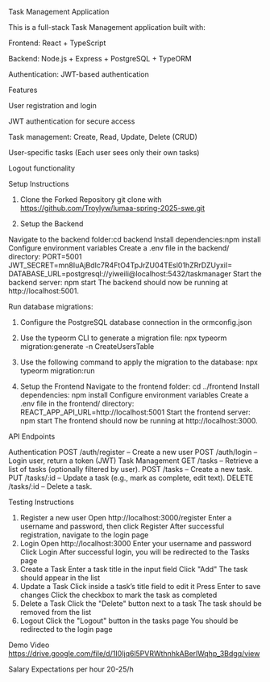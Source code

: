 Task Management Application

This is a full-stack Task Management application built with:

Frontend: React + TypeScript

Backend: Node.js + Express + PostgreSQL + TypeORM

Authentication: JWT-based authentication

Features

User registration and login

JWT authentication for secure access

Task management: Create, Read, Update, Delete (CRUD)

User-specific tasks (Each user sees only their own tasks)

Logout functionality


Setup Instructions

1. Clone the Forked Repository
git clone with https://github.com/Troylyw/lumaa-spring-2025-swe.git

2. Setup the Backend

Navigate to the backend folder:cd backend
Install dependencies:npm install
Configure environment variables Create a .env file in the backend/ directory:
PORT=5001
JWT_SECRET=mn8IuAjBdIc7R4FtO4TpJrZU04TEsl01hZRrDZUyxiI=
DATABASE_URL=postgresql://yiweili@localhost:5432/taskmanager
Start the backend server: npm start
The backend should now be running at http://localhost:5001.

 Run database migrations: 
 1. Configure the PostgreSQL database connection in the ormconfig.json 
 2. Use the typeorm CLI to generate a migration file:
 npx typeorm migration:generate -n CreateUsersTable
 3. Use the following command to apply the migration to the database:
 npx typeorm migration:run


3. Setup the Frontend
Navigate to the frontend folder: cd ../frontend
Install dependencies: npm install
Configure environment variables Create a .env file in the frontend/ directory: REACT_APP_API_URL=http://localhost:5001
Start the frontend server: npm start
The frontend should now be running at http://localhost:3000.

API Endpoints

Authentication
POST /auth/register – Create a new user
POST /auth/login – Login user, return a token (JWT)
Task Management
GET /tasks – Retrieve a list of tasks (optionally filtered by user).
POST /tasks – Create a new task.
PUT /tasks/:id – Update a task (e.g., mark as complete, edit text).
DELETE /tasks/:id – Delete a task.

Testing Instructions

1. Register a new user
Open http://localhost:3000/register
Enter a username and password, then click Register
After successful registration, navigate to the login page
2. Login
Open http://localhost:3000
Enter your username and password
Click Login
After successful login, you will be redirected to the Tasks page
3. Create a Task
Enter a task title in the input field
Click "Add"
The task should appear in the list
4. Update a Task
Click inside a task’s title field to edit it
Press Enter to save changes
Click the checkbox to mark the task as completed
5. Delete a Task
Click the "Delete" button next to a task
The task should be removed from the list
6. Logout
Click the "Logout" button in the tasks page
You should be redirected to the login page

Demo Video
https://drive.google.com/file/d/1I0Ijq6l5PVRWthnhkABerlWqhp_3Bdgq/view

Salary Expectations per hour
20-25/h

